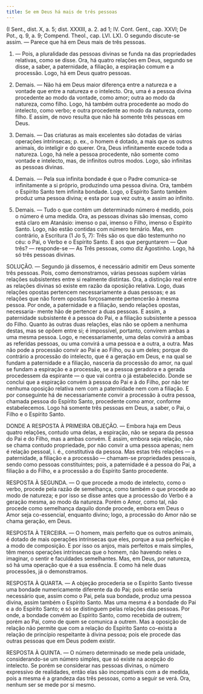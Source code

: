 ```yaml
---
title: Se em Deus há mais de três pessoas
---
```


(I Sent., dist. X, a. 5; dist. XXXIII, a. 2. ad 1; IV. Cont. Gent., cap. XXVI; De Pot., q. 9, a. 9; Compend. Theol., cap. LVI. LX).
  O segundo discute-se assim. — Parece que há em Deus mais de três pessoas.  

1. — Pois, a pluralidade das pessoas divinas se funda na das propriedades relativas, como se disse. Ora, há quatro relações em Deus, segundo se disse, a saber, a paternidade, a filiação, a espiração comum e a processão. Logo, há em Deus quatro pessoas.  

2. Demais. — Não há em Deus maior diferença entre a natureza e a vontade que entre a natureza e o intelecto. Ora, uma é a pessoa divina procedente ao modo da vontade, como amor; outra ao modo da natureza, como filho. Logo, há também outra procedente ao modo do intelecto, como verbo; e outra procedente ao modo da natureza, como filho. E assim, de novo resulta que não há somente três pessoas em Deus.  

3. Demais. — Das criaturas as mais excelentes são dotadas de várias operações intrínsecas; p. ex., o homem é dotado, a mais que os outros animais, do inteligir e do querer. Ora, Deus infinitamente excede toda a natureza. Logo, há nele a pessoa procedente, não somente como vontade e intelecto, mas, de infinitos outros modos. Logo, são infinitas as pessoas divinas.  

4. Demais. — Pela sua infinita bondade é que o Padre comunica-se infinitamente a si próprio, produzindo uma pessoa divina. Ora, também o Espírito Santo tem infinita bondade. Logo, o Espírito Santo também produz uma pessoa divina; e esta por sua vez outra, e assim ao infinito.  

5. Demais. — Tudo o que contém um determinado número é medido, pois o número é uma medida. Ora, as pessoas divinas são imensas, como está claro em Atanásio: imenso o pai, imenso o Filho, imenso o Espírito Santo. Logo, não estão contidas com número ternário.  Mas, em contrário, a Escritura (1 Jo 5, 7): Três são os que dão testemunho no céu: o Pai, o Verbo e o Espírito Santo. E aos que perguntarem — Que três? — responde-se — As Três pessoas, como diz Agostinho. Logo, há só três pessoas divinas.  

SOLUÇÃO. — Segundo já dissemos, é necessário admitir em Deus somente três pessoas. Pois, como demonstramos, várias pessoas supõem várias relações subsistentes entre si realmente distintas. Ora, a distinção real entre as relações divinas só existe em razão da oposição relativa. Logo, duas relações opostas pertencem necessariamente a duas pessoas; e as relações que não forem opostas forçosamente pertencerão à mesma pessoa. Por onde, a paternidade e a filiação, sendo relações opostas, necessaria- mente hão de pertencer a duas pessoas. E assim, a paternidade subsistente é a pessoa do Pai, e a filiação subsistente a pessoa do Filho. Quanto às outras duas relações, elas não se opõem a nenhuma destas, mas se opõem entre si; é impossível, portanto, convirem ambas a uma mesma pessoa. Logo, e necessariamente, uma delas convirá a ambas as referidas pessoas, ou uma convirá a uma pessoa e a outra, a outra. Mas não pode a processão convir ao Pai e ao Filho, ou a um deles; porque do contrário a processão do intelecto, que é a geração em Deus, e na qual se fundam a paternidade e a filiação, nasceria da processão do amor, na qual se fundam a espiração e a processão, se a pessoa geradora e a gerada procedessem da espirante — o que vai contra o já estabelecido. Donde se conclui que a espiração convém à pessoa do Pai e à do Filho, por não ter nenhuma oposição relativa nem com a paternidade nem com a filiação. E por conseguinte há de necessariamente convir a processão à outra pessoa, chamada pessoa do Espírito Santo, procedente como amor, conforme estabelecemos. Logo há somente três pessoas em Deus, a saber, o Pai, o Filho e o Espírito Santo.  

DONDE A RESPOSTA À PRIMEIRA OBJEÇÃO. — Embora haja em Deus quatro relações, contudo uma delas, a espiração, não se separa da pessoa do Pai e do Filho, mas a ambas convém. E assim, embora seja relação, não se chama contudo propriedade, por não convir a uma pessoa apenas; nem é relação pessoal, i. é., constitutiva da pessoa. Mas estas três relações — a paternidade, a filiação e a processão — chamam-se propriedades pessoais, sendo como pessoas constituintes; pois, a paternidade é a pessoa do Pai, a filiação a do Filho, e a processão a do Espírito Santo procedente.  

RESPOSTA À SEGUNDA. — O que procede a modo de intelecto, como o verbo, procede pela razão de semelhança, como também o que procede ao modo de natureza; e por isso se disse antes que a processão do Verbo é a geração mesma, ao modo da natureza. Porém o Amor, como tal, não procede como semelhança daquilo donde procede, embora em Deus o Amor seja co-essencial, enquanto divino; logo, a processão do Amor não se chama geração, em Deus.  

RESPOSTA À TERCEIRA. — O homem, mais perfeito que os outros animais, é dotado de mais operações intrínsecas que eles, porque a sua perfeição é a modo de composição. E por isso os anjos, mais perfeitos e mais simples, têm menos operações intrínsecas que o homem, não havendo neles o imaginar, o sentir e faculdades semelhantes. Mas, em Deus, por natureza, só há uma operação que é a sua essência. E como há nele duas processões, já o demonstramos.  

RESPOSTA À QUARTA. — A objeção procederia se o Espírito Santo tivesse uma bondade numericamente diferente da do Pai; pois então seria necessário que, assim como o Pai, pela sua bondade, produz uma pessoa divina, assim também o Espírito Santo. Mas uma mesma é a bondade do Pai e a do Espírito Santo; e só se distinguem pelas relações das pessoas. Por onde, a bondade convém ao Espírito Santo, como recebida de outrem; porém ao Pai, como de quem se comunica a outrem. Mas a oposição de relação não permite que com a relação do Espírito Santo co-exista a relação de princípio respeitante à divina pessoa; pois ele procede das outras pessoas que em Deus podem existir.  

RESPOSTA À QUINTA. — O número determinado se mede pela unidade, considerando-se um número simples, que só existe na acepção do intelecto. Se porém se considerar nas pessoas divinas, o número expressivo de realidades, então elas são incompatíveis com a de medida, pois a mesma é a grandeza das três pessoas, como a seguir se verá. Ora, nenhum ser se mede por si mesmo.